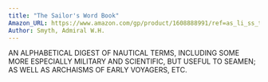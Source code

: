 ```yaml
---
title: "The Sailor's Word Book"
Amazon_URL: https://www.amazon.com/gp/product/1608888991/ref=as_li_ss_tl?ie=UTF8&linkCode=ll1&tag=internetbo00a-20
Author: Smyth, Admiral W.H.
---
```

AN ALPHABETICAL DIGEST OF NAUTICAL TERMS, INCLUDING SOME MORE ESPECIALLY MILITARY AND SCIENTIFIC, BUT USEFUL TO SEAMEN; AS WELL AS ARCHAISMS OF EARLY VOYAGERS, ETC.